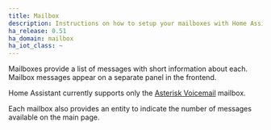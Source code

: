 ```yaml
---
title: Mailbox
description: Instructions on how to setup your mailboxes with Home Assistant.
ha_release: 0.51
ha_domain: mailbox
ha_iot_class: ~
---
```


Mailboxes provide a list of messages with short information about each. Mailbox messages appear on a separate panel in the frontend.

Home Assistant currently supports only the [Asterisk Voicemail](/integrations/asterisk_mbox/) mailbox.

Each mailbox also provides an entity to indicate the number of messages available on the main page.
